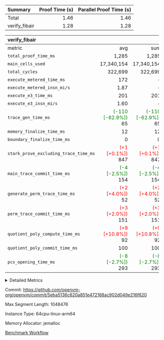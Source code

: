 | Summary | Proof Time (s) | Parallel Proof Time (s) |
|:---|---:|---:|
| Total |  1.46 |  1.46 |
| verify_fibair |  1.28 |  1.28 |


| verify_fibair |||||
|:---|---:|---:|---:|---:|
|metric|avg|sum|max|min|
| `total_proof_time_ms ` |  1,285 |  1,285 |  1,285 |  1,285 |
| `main_cells_used     ` |  17,340,154 |  17,340,154 |  17,340,154 |  17,340,154 |
| `total_cycles        ` |  322,699 |  322,699 |  322,699 |  322,699 |
| `execute_metered_time_ms` |  172 | -          | -          | -          |
| `execute_metered_insn_mi/s` |  1.87 | -          | -          | -          |
| `execute_e3_time_ms  ` |  201 |  201 |  201 |  201 |
| `execute_e3_insn_mi/s` |  1.60 | -          |  1.60 |  1.60 |
| `trace_gen_time_ms   ` | <span style='color: green'>(-110 [-62.9%])</span> 65 | <span style='color: green'>(-110 [-62.9%])</span> 65 | <span style='color: green'>(-110 [-62.9%])</span> 65 | <span style='color: green'>(-110 [-62.9%])</span> 65 |
| `memory_finalize_time_ms` |  12 |  12 |  12 |  12 |
| `boundary_finalize_time_ms` |  0 |  0 |  0 |  0 |
| `stark_prove_excluding_trace_time_ms` | <span style='color: red'>(+1 [+0.1%])</span> 847 | <span style='color: red'>(+1 [+0.1%])</span> 847 | <span style='color: red'>(+1 [+0.1%])</span> 847 | <span style='color: red'>(+1 [+0.1%])</span> 847 |
| `main_trace_commit_time_ms` | <span style='color: green'>(-4 [-2.5%])</span> 154 | <span style='color: green'>(-4 [-2.5%])</span> 154 | <span style='color: green'>(-4 [-2.5%])</span> 154 | <span style='color: green'>(-4 [-2.5%])</span> 154 |
| `generate_perm_trace_time_ms` | <span style='color: red'>(+2 [+4.0%])</span> 52 | <span style='color: red'>(+2 [+4.0%])</span> 52 | <span style='color: red'>(+2 [+4.0%])</span> 52 | <span style='color: red'>(+2 [+4.0%])</span> 52 |
| `perm_trace_commit_time_ms` | <span style='color: red'>(+3 [+2.0%])</span> 151 | <span style='color: red'>(+3 [+2.0%])</span> 151 | <span style='color: red'>(+3 [+2.0%])</span> 151 | <span style='color: red'>(+3 [+2.0%])</span> 151 |
| `quotient_poly_compute_time_ms` | <span style='color: red'>(+9 [+10.8%])</span> 92 | <span style='color: red'>(+9 [+10.8%])</span> 92 | <span style='color: red'>(+9 [+10.8%])</span> 92 | <span style='color: red'>(+9 [+10.8%])</span> 92 |
| `quotient_poly_commit_time_ms` |  100 |  100 |  100 |  100 |
| `pcs_opening_time_ms ` | <span style='color: green'>(-8 [-2.7%])</span> 293 | <span style='color: green'>(-8 [-2.7%])</span> 293 | <span style='color: green'>(-8 [-2.7%])</span> 293 | <span style='color: green'>(-8 [-2.7%])</span> 293 |



<details>
<summary>Detailed Metrics</summary>

|  | verify_program_compile_ms | total_cells | stark_prove_excluding_trace_time_ms | quotient_poly_compute_time_ms | quotient_poly_commit_time_ms | perm_trace_commit_time_ms | pcs_opening_time_ms | main_trace_commit_time_ms |
| --- | --- | --- | --- | --- | --- | --- | --- |
|  | 7 | 65,536 | 37 | 1 | 5 | 0 | 22 | 7 | 

| air_name | rows | quotient_deg | main_cols | interactions | constraints | cells |
| --- | --- | --- | --- | --- | --- | --- |
| AccessAdapterAir<2> |  | 2 |  | 5 | 12 |  | 
| AccessAdapterAir<4> |  | 2 |  | 5 | 12 |  | 
| AccessAdapterAir<8> |  | 2 |  | 5 | 12 |  | 
| FibonacciAir | 32,768 | 1 | 2 |  | 5 | 65,536 | 
| FriReducedOpeningAir |  | 2 |  | 39 | 71 |  | 
| JalRangeCheckAir |  | 2 |  | 9 | 14 |  | 
| NativePoseidon2Air<BabyBearParameters>, 1> |  | 2 |  | 136 | 572 |  | 
| PhantomAir |  | 2 |  | 3 | 5 |  | 
| ProgramAir |  | 1 |  | 1 | 4 |  | 
| VariableRangeCheckerAir |  | 1 |  | 1 | 4 |  | 
| VmAirWrapper<AluNativeAdapterAir, FieldArithmeticCoreAir> |  | 2 |  | 15 | 27 |  | 
| VmAirWrapper<BranchNativeAdapterAir, BranchEqualCoreAir<1> |  | 2 |  | 11 | 25 |  | 
| VmAirWrapper<NativeAdapterAir<2, 0>, PublicValuesCoreAir> |  | 2 |  | 11 | 29 |  | 
| VmAirWrapper<NativeLoadStoreAdapterAir<1>, NativeLoadStoreCoreAir<1> |  | 2 |  | 15 | 20 |  | 
| VmAirWrapper<NativeLoadStoreAdapterAir<4>, NativeLoadStoreCoreAir<4> |  | 2 |  | 15 | 20 |  | 
| VmAirWrapper<NativeVectorizedAdapterAir<4>, FieldExtensionCoreAir> |  | 2 |  | 15 | 27 |  | 
| VmConnectorAir |  | 2 |  | 5 | 11 |  | 
| VolatileBoundaryAir |  | 2 |  | 7 | 19 |  | 

| group | trace_gen_time_ms | total_proof_time_ms | total_cycles | total_cells | stark_prove_excluding_trace_time_ms | quotient_poly_compute_time_ms | quotient_poly_commit_time_ms | perm_trace_commit_time_ms | pcs_opening_time_ms | memory_finalize_time_ms | main_trace_commit_time_ms | main_cells_used | insns | generate_perm_trace_time_ms | fri.log_blowup | execute_metered_time_ms | execute_metered_insn_mi/s | execute_e3_time_ms | execute_e3_insn_mi/s | boundary_finalize_time_ms |
| --- | --- | --- | --- | --- | --- | --- | --- | --- | --- | --- | --- | --- | --- | --- | --- | --- | --- | --- | --- | --- |
| verify_fibair | 65 | 1,285 | 322,699 | 62,474,410 | 847 | 92 | 100 | 151 | 293 | 12 | 154 | 17,340,154 | 322,700 | 52 | 1 | 172 | 1.87 | 201 | 1.60 | 0 | 

| group | air_name | rows | prep_cols | perm_cols | main_cols | cells |
| --- | --- | --- | --- | --- | --- | --- |
| verify_fibair | AccessAdapterAir<2> | 131,072 |  | 16 | 11 | 3,538,944 | 
| verify_fibair | AccessAdapterAir<4> | 65,536 |  | 16 | 13 | 1,900,544 | 
| verify_fibair | AccessAdapterAir<8> | 128 |  | 16 | 17 | 4,224 | 
| verify_fibair | FriReducedOpeningAir | 2,048 |  | 84 | 27 | 227,328 | 
| verify_fibair | JalRangeCheckAir | 32,768 |  | 28 | 12 | 1,310,720 | 
| verify_fibair | NativePoseidon2Air<BabyBearParameters>, 1> | 32,768 |  | 312 | 398 | 23,265,280 | 
| verify_fibair | PhantomAir | 16,384 |  | 12 | 6 | 294,912 | 
| verify_fibair | ProgramAir | 8,192 |  | 8 | 10 | 147,456 | 
| verify_fibair | VariableRangeCheckerAir | 262,144 | 2 | 8 | 1 | 2,359,296 | 
| verify_fibair | VmAirWrapper<AluNativeAdapterAir, FieldArithmeticCoreAir> | 262,144 |  | 36 | 29 | 17,039,360 | 
| verify_fibair | VmAirWrapper<BranchNativeAdapterAir, BranchEqualCoreAir<1> | 32,768 |  | 28 | 23 | 1,671,168 | 
| verify_fibair | VmAirWrapper<NativeLoadStoreAdapterAir<1>, NativeLoadStoreCoreAir<1> | 65,536 |  | 40 | 21 | 3,997,696 | 
| verify_fibair | VmAirWrapper<NativeLoadStoreAdapterAir<4>, NativeLoadStoreCoreAir<4> | 32,768 |  | 40 | 27 | 2,195,456 | 
| verify_fibair | VmAirWrapper<NativeVectorizedAdapterAir<4>, FieldExtensionCoreAir> | 32,768 |  | 36 | 38 | 2,424,832 | 
| verify_fibair | VmConnectorAir | 2 | 1 | 16 | 5 | 42 | 
| verify_fibair | VolatileBoundaryAir | 65,536 |  | 20 | 12 | 2,097,152 | 

| group | trace_height_constraint | weighted_sum | threshold |
| --- | --- | --- | --- |
| verify_fibair | 0 | 1,085,444 | 2,013,265,921 | 
| verify_fibair | 1 | 5,411,200 | 2,013,265,921 | 
| verify_fibair | 2 | 542,722 | 2,013,265,921 | 
| verify_fibair | 3 | 5,476,612 | 2,013,265,921 | 
| verify_fibair | 4 | 65,536 | 2,013,265,921 | 
| verify_fibair | 5 | 12,851,850 | 2,013,265,921 | 

| trace_height_constraint | threshold |
| --- | --- |
| 0 | 2,013,265,921 | 

</details>


Commit: https://github.com/openvm-org/openvm/commit/5eba5136c620a851e472168ac902d049e216f620

Max Segment Length: 1048476

Instance Type: 64cpu-linux-arm64

Memory Allocator: jemalloc

[Benchmark Workflow](https://github.com/openvm-org/openvm/actions/runs/15814086776)
